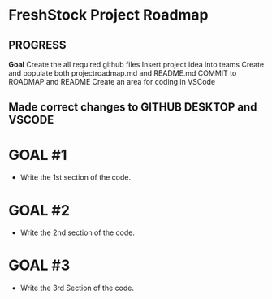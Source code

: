 
# FreshStock Project Roadmap

## PROGRESS
**Goal**
Create the all required github files
Insert project idea into teams
Create and populate both projectroadmap.md and README.md
COMMIT to ROADMAP and README
Create an area for coding in VSCode

## Made correct changes to GITHUB DESKTOP and VSCODE ##

# GOAL #1 #
- Write the 1st section of the code.

# GOAL #2 #
- Write the 2nd section of the code.

# GOAL #3 #
- Write the 3rd Section of the code.